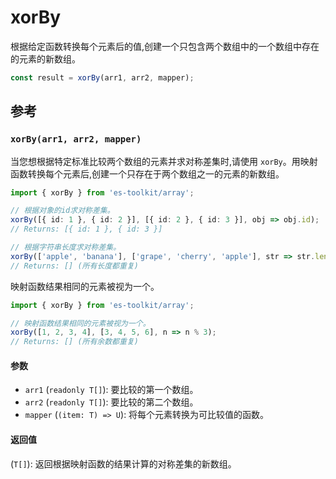 # xorBy

根据给定函数转换每个元素后的值,创建一个只包含两个数组中的一个数组中存在的元素的新数组。

```typescript
const result = xorBy(arr1, arr2, mapper);
```

## 参考

### `xorBy(arr1, arr2, mapper)`

当您想根据特定标准比较两个数组的元素并求对称差集时,请使用 `xorBy`。用映射函数转换每个元素后,创建一个只存在于两个数组之一的元素的新数组。

```typescript
import { xorBy } from 'es-toolkit/array';

// 根据对象的id求对称差集。
xorBy([{ id: 1 }, { id: 2 }], [{ id: 2 }, { id: 3 }], obj => obj.id);
// Returns: [{ id: 1 }, { id: 3 }]

// 根据字符串长度求对称差集。
xorBy(['apple', 'banana'], ['grape', 'cherry', 'apple'], str => str.length);
// Returns: [] (所有长度都重复)
```

映射函数结果相同的元素被视为一个。

```typescript
import { xorBy } from 'es-toolkit/array';

// 映射函数结果相同的元素被视为一个。
xorBy([1, 2, 3, 4], [3, 4, 5, 6], n => n % 3);
// Returns: [] (所有余数都重复)
```

#### 参数

- `arr1` (`readonly T[]`): 要比较的第一个数组。
- `arr2` (`readonly T[]`): 要比较的第二个数组。
- `mapper` (`(item: T) => U`): 将每个元素转换为可比较值的函数。

#### 返回值

(`T[]`): 返回根据映射函数的结果计算的对称差集的新数组。
